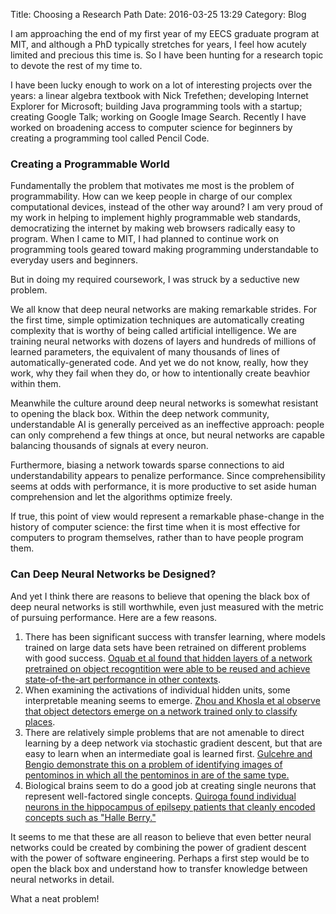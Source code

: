 Title: Choosing a Research Path
Date: 2016-03-25 13:29
Category: Blog

I am approaching the end of my first year of my EECS graduate program at
MIT, and although a PhD typically stretches for years, I feel how acutely
limited and precious this time is.  So I have been hunting for a research
topic to devote the rest of my time to.

I have been lucky enough to work on a lot of interesting projects
over the years: a linear algebra textbook with Nick Trefethen; developing
Internet Explorer for Microsoft; building Java programming tools with a
startup; creating Google Talk; working on Google Image Search.  Recently
I have worked on broadening access to computer science for beginners by
creating a programming tool called Pencil Code.

### Creating a Programmable World

Fundamentally the problem that motivates me most is the problem of
programmability. How can we keep people in charge of our complex
computational devices, instead of the other way around?  I am very
proud of my work in helping to implement highly programmable web
standards, democratizing the internet by making web browsers radically
easy to program. When I came to MIT, I had planned to continue
work on programming tools geared toward making programming
understandable to everyday users and beginners.

But in doing my required coursework, I was
struck by a seductive new problem.

We all know that deep neural networks are making remarkable strides.
For the first time, simple optimization techniques are automatically
creating complexity that is worthy of being called artificial
intelligence. We are training neural networks with dozens of layers and
hundreds of millions of learned parameters, the equivalent of many
thousands of lines of automatically-generated code.  And yet
we do not know, really, how they work, why they fail when they do,
or how to intentionally create beavhior within them.

Meanwhile the culture around deep neural networks is somewhat resistant
to opening the black box. Within the deep network community, understandable
AI is generally perceived as an ineffective approach: people can only
comprehend a few things at once, but neural networks are capable
balancing thousands of signals at every neuron.

Furthermore, biasing a network towards sparse connections to aid
understandability appears to penalize performance. Since comprehensibility
seems at odds with performance, it is more productive to set aside
human comprehension and let the algorithms optimize freely.

If true, this point of view would represent a remarkable phase-change
in the history of computer science: the first time when it is most
effective for computers to program themselves, rather than to have
people program them.

### Can Deep Neural Networks be Designed?

And yet I think there are reasons to believe that opening the black box
of deep neural networks is still worthwhile, even just measured with the
metric of pursuing performance.  Here are a few reasons.

   1. There has been significant success with transfer learning, where models
      trained on large data sets have been retrained on different problems
      with good success.  [Oquab et al found that hidden layers of a
      network pretrained on object recogntition were able to be reused and
      achieve state-of-the-art performance in other contexts](https://scholar.google.com/scholar?q=oquab+learning+transferring+mid-level+representations).
   2. When examining the activations of individual hidden units,
      some interpretable meaning seems to emerge.  [Zhou and Khosla
      et al observe that object detectors emerge on a network trained
      only to classify places](https://scholar.google.com/scholar?hl=en&q=zhou+object+detectors+emerge+in+deep+scene+cnns).
   3. There are relatively simple problems that are not amenable to
      direct learning by a deep network via stochastic gradient descent,
      but that are easy to learn when an intermediate goal is learned first.
      [Gulcehre and Bengio demonstrate this on a problem of identifying
      images of pentominos in which all the pentominos in are of the same
      type.](http://arxiv.org/abs/1301.4083)
   4. Biological brains seem to do a good job at creating single neurons
      that represent well-factored single concepts.
      [Quiroga found individual neurons in the hippocampus of epilsepy
      patients that cleanly encoded concepts such as "Halle Berry."](https://scholar.google.com/scholar?q=quiroga+Invariant+visual+representation+by+single+neurons+in+the+human+brain)
      
It seems to me that these are all reason to believe that even better
neural networks could be created by combining the power of gradient
descent with the power of software engineering. Perhaps a first step
would be to open the black box and understand how to transfer knowledge
between neural networks in detail.

What a neat problem!

